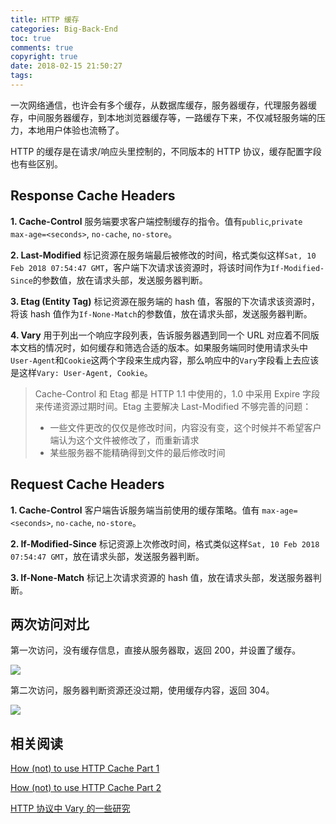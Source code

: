 ```yaml
---
title: HTTP 缓存
categories: Big-Back-End
toc: true
comments: true
copyright: true
date: 2018-02-15 21:50:27
tags:
---
```


一次网络通信，也许会有多个缓存，从数据库缓存，服务器缓存，代理服务器缓存，中间服务器缓存，到本地浏览器缓存等，一路缓存下来，不仅减轻服务端的压力，本地用户体验也流畅了。

HTTP 的缓存是在请求/响应头里控制的，不同版本的 HTTP 协议，缓存配置字段也有些区别。

<!--more-->

## Response Cache Headers

**1. Cache-Control** 服务端要求客户端控制缓存的指令。值有`public`,`private` ` max-age=<seconds>`, `no-cache`, `no-store`。

**2. Last-Modified** 标记资源在服务端最后被修改的时间，格式类似这样`Sat, 10 Feb 2018 07:54:47 GMT`，客户端下次请求该资源时，将该时间作为`If-Modified-Since`的参数值，放在请求头部，发送服务器判断。

**3. Etag (Entity Tag)** 标记资源在服务端的 hash 值，客服的下次请求该资源时，将该 hash 值作为`If-None-Match`的参数值，放在请求头部，发送服务器判断。

**4. Vary** 用于列出一个响应字段列表，告诉服务器遇到同一个 URL 对应着不同版本文档的情况时，如何缓存和筛选合适的版本。如果服务端同时使用请求头中`User-Agent`和`Cookie`这两个字段来生成内容，那么响应中的`Vary`字段看上去应该是这样`Vary: User-Agent, Cookie`。

> Cache-Control 和 Etag 都是 HTTP 1.1 中使用的，1.0 中采用 Expire 字段来传递资源过期时间。Etag 主要解决 Last-Modified 不够完善的问题：
>
> - 一些文件更改的仅仅是修改时间，内容没有变，这个时候并不希望客户端认为这个文件被修改了，而重新请求
> - 某些服务器不能精确得到文件的最后修改时间

## Request Cache Headers

**1. Cache-Control** 客户端告诉服务端当前使用的缓存策略。值有 `max-age=<seconds>`, `no-cache`, `no-store`。

**2. If-Modified-Since** 标记资源上次修改时间，格式类似这样`Sat, 10 Feb 2018 07:54:47 GMT`，放在请求头部，发送服务器判断。

**3. If-None-Match** 标记上次请求资源的 hash 值，放在请求头部，发送服务器判断。



## 两次访问对比

第一次访问，没有缓存信息，直接从服务器取，返回 200，并设置了缓存。

![](https://user-images.githubusercontent.com/8939151/111023472-3480ca00-8414-11eb-878c-4b1dfc984ae4.png)


第二次访问，服务器判断资源还没过期，使用缓存内容，返回 304。

![](https://user-images.githubusercontent.com/8939151/111023482-3f3b5f00-8414-11eb-9a9b-133bf6e8ce33.png)



## 相关阅读

[How (not) to use HTTP Cache Part 1](https://medium.com/@udnisap/how-not-to-use-http-cache-part-1-3888b09bd3b2)

[How (not) to use HTTP Cache Part 2](https://medium.com/@udnisap/how-not-to-use-http-cache-part-2-a394efb89c4b)

[HTTP 协议中 Vary 的一些研究](https://imququ.com/post/vary-header-in-http.html)